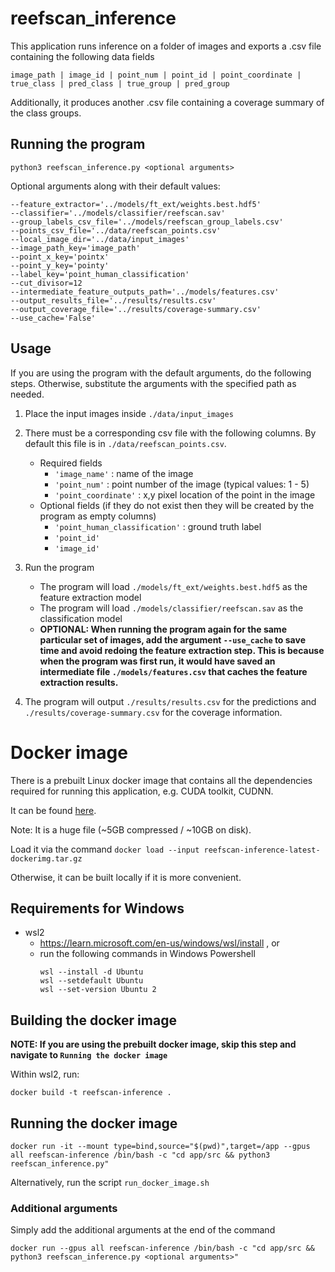 # reefscan_inference
This application runs inference on a folder of images and exports a .csv file containing the following data fields
```
image_path | image_id | point_num | point_id | point_coordinate | true_class | pred_class | true_group | pred_group
```

Additionally, it produces another .csv file containing a coverage summary of the class groups.

## Running the program
```
python3 reefscan_inference.py <optional arguments>
```

Optional arguments along with their default values:
```
--feature_extractor='../models/ft_ext/weights.best.hdf5' 
--classifier='../models/classifier/reefscan.sav'
--group_labels_csv_file='../models/reefscan_group_labels.csv'
--points_csv_file='../data/reefscan_points.csv'
--local_image_dir='../data/input_images'
--image_path_key='image_path'
--point_x_key='pointx'
--point_y_key='pointy' 
--label_key='point_human_classification'
--cut_divisor=12
--intermediate_feature_outputs_path='../models/features.csv'
--output_results_file='../results/results.csv'
--output_coverage_file='../results/coverage-summary.csv'
--use_cache='False'
```

## Usage

If you are using the program with the default arguments, do the following steps. Otherwise, substitute the arguments with the specified path as needed.
1. Place the input images inside `./data/input_images`
2. There must be a corresponding csv file with the following columns. By default this file is in `./data/reefscan_points.csv`.
    - Required fields
        - `'image_name'` : name of the image
        - `'point_num'` : point number of the image (typical values: 1 - 5)
        - `'point_coordinate'` : x,y pixel location of the point in the image
    - Optional fields (if they do not exist then they will be created by the program as empty columns)
        - `'point_human_classification'` : ground truth label
        - `'point_id'` 
        - `'image_id'` 

3. Run the program
    - The program will load `./models/ft_ext/weights.best.hdf5` as the feature extraction model
    - The program will load `./models/classifier/reefscan.sav` as the classification model
    - **OPTIONAL: When running the program again for the same particular set of images, add the argument `--use_cache` to save time and avoid redoing the feature extraction step. This is because when the program was first run, it would have saved an intermediate file `./models/features.csv` that caches the feature extraction results.**
4. The program will output `./results/results.csv` for the predictions and `./results/coverage-summary.csv` for the coverage information.


# Docker image

There is a prebuilt Linux docker image that contains all the dependencies required for running this application, e.g. CUDA toolkit, CUDNN.  

It can be found [here](https://aimsgovau-my.sharepoint.com/personal/p_tenedero_aims_gov_au/_layouts/15/onedrive.aspx?id=%2Fpersonal%2Fp%5Ftenedero%5Faims%5Fgov%5Fau%2FDocuments%2Freefscan%2Dinference%2Dfiles%2Freefscan%2Dinference%2Dlatest%2Ddockerimg%2Etar%2Egz&parent=%2Fpersonal%2Fp%5Ftenedero%5Faims%5Fgov%5Fau%2FDocuments%2Freefscan%2Dinference%2Dfiles). 

Note: It is a huge file (~5GB compressed / ~10GB on disk).

Load it via the command `docker load --input reefscan-inference-latest-dockerimg.tar.gz`

Otherwise, it can be built locally if it is more convenient.

## Requirements for Windows
- wsl2
    - https://learn.microsoft.com/en-us/windows/wsl/install ,  or
    - run the following commands in Windows Powershell
        ```
        wsl --install -d Ubuntu
        wsl --setdefault Ubuntu
        wsl --set-version Ubuntu 2
        ```

## Building the docker image

**NOTE: If you are using the prebuilt docker image, skip this step and navigate to `Running the docker image`**

Within wsl2, run:
```
docker build -t reefscan-inference .
```

## Running the docker image
```
docker run -it --mount type=bind,source="$(pwd)",target=/app --gpus all reefscan-inference /bin/bash -c "cd app/src && python3 reefscan_inference.py"
```

Alternatively, run the script `run_docker_image.sh`

### Additional arguments
Simply add the additional arguments at the end of the command
```
docker run --gpus all reefscan-inference /bin/bash -c "cd app/src && python3 reefscan_inference.py <optional arguments>"
```


